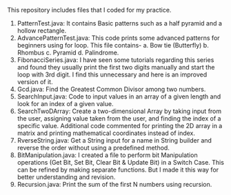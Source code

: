 This repository includes files that I coded for my practice.

1. PatternTest.java: It contains Basic patterns such as a half pyramid and a hollow rectangle.
2. AdvancePatternTest.java: This code prints some advanced patterns for beginners using for loop. This file contains- a. Bow tie (Butterfly) b. Rhombus c. Pyramid d. Palindrome.
3. FibonacciSeries.java: I have seen some tutorials regarding this series and found they usually print the first two digits manually and start the loop with 3rd digit. I find this unnecessary and here is an improved version of it.
4. Gcd.java: Find the Greatest Common Divisor among two numbers.
5. SearchInput.java: Code to input values in an array of a given length and look for an index of a given value.
6. SearchTwoDArray: Create a two-dimensional Array by taking input from the user, assigning value taken from the user, and finding the index of a specific value. Additional code commented for printing the 2D array in a matrix and printing mathematical coordinates instead of index. 
7. RverseString.java: Get a String input for a name in String builder and reverse the order without using a predefined method. 
8. BitManipulation.java: I created a file to perform bit Manipulation operations (Get Bit, Set Bit, Clear Bit & Update Bit) in a Switch Case. This can be refined by making separate functions. But I made it this way for better understanding and revision.
9. Recursion.java: Print the sum of the first N numbers using recursion.

